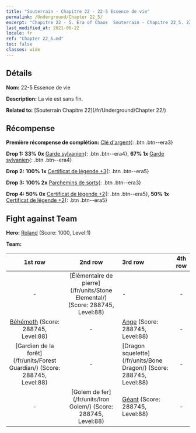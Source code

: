 ```yaml
---
title: "Souterrain - Chapitre 22 - 22-5 Essence de vie"
permalink: /Underground/Chapter 22_5/
excerpt: "Chapitre 22 - 5. Era of Chaos  Souterrain - Chapitre 22_5. 22-5 Essence de vie"
last_modified_at: 2021-06-22
locale: fr
ref: "Chapter 22_5.md"
toc: false
classes: wide
---
```


## Détails

 **Nom:** 22-5 Essence de vie

 **Description:** La vie est sans fin.

 **Related to:** [Souterrain Chapitre 22](/fr/Underground/Chapter 22/)

## Récompense

 **Première récompense de complétion:** [Clé d'argent](/ItemsFR/con_693/){: .btn .btn--era3}

 **Drop 1:** **33% 0x** [Garde sylvanien](/ItemsFR/unt_203/){: .btn .btn--era4}, **67% 1x** [Garde sylvanien](/ItemsFR/unt_203/){: .btn .btn--era4}

 **Drop 2:** **100% 1x** [Certificat de légende +3](/ItemsFR/mat_88/){: .btn .btn--era5}

 **Drop 3:** **100% 2x** [Parchemins de sorts](/ItemsFR/con_694/){: .btn .btn--era3}

 **Drop 4:** **50% 0x** [Certificat de légende +2](/ItemsFR/mat_81/){: .btn .btn--era5}, **50% 1x** [Certificat de légende +2](/ItemsFR/mat_81/){: .btn .btn--era5}


## Fight against Team
 **Hero:** [Roland](/fr/heroes/Roland/) (Score: 1000, Level:1)

 **Team:**


  | 1st row | 2nd row | 3rd row | 4th row |
  |:----:|:----:|:----|:----:|
  | - | [Élémentaire de pierre](/fr/units/Stone Elemental/) (Score: 288745, Level:88)  | - | - |
  | [Béhémoth](/fr/units/Behemoth/) (Score: 288745, Level:88)  | - | [Ange](/fr/units/Angel/) (Score: 288745, Level:88)  | - |
  | [Gardien de la forêt](/fr/units/Forest Guardian/) (Score: 288745, Level:88)  | - | [Dragon squelette](/fr/units/Bone Dragon/) (Score: 288745, Level:88)  | - |
  | - | [Golem de fer](/fr/units/Iron Golem/) (Score: 288745, Level:88)  | [Géant](/fr/units/Giant/) (Score: 288745, Level:88)  | - |


